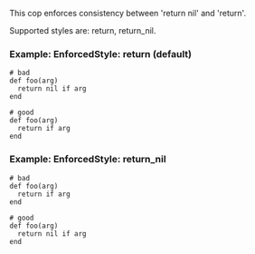 This cop enforces consistency between 'return nil' and 'return'.

Supported styles are: return, return_nil.

### Example: EnforcedStyle: return (default)
    # bad
    def foo(arg)
      return nil if arg
    end

    # good
    def foo(arg)
      return if arg
    end

### Example: EnforcedStyle: return_nil
    # bad
    def foo(arg)
      return if arg
    end

    # good
    def foo(arg)
      return nil if arg
    end